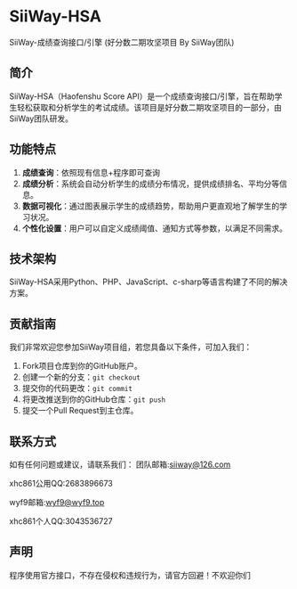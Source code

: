# SiiWay-HSA
SiiWay-成绩查询接口/引擎
(好分数二期攻坚项目 By SiiWay团队)
## 简介
SiiWay-HSA（Haofenshu Score API）是一个成绩查询接口/引擎，旨在帮助学生轻松获取和分析学生的考试成绩。该项目是好分数二期攻坚项目的一部分，由SiiWay团队研发。

## 功能特点
1. **成绩查询**：依照现有信息+程序即可查询
2. **成绩分析**：系统会自动分析学生的成绩分布情况，提供成绩排名、平均分等信息。
3. **数据可视化**：通过图表展示学生的成绩趋势，帮助用户更直观地了解学生的学习状况。
4. **个性化设置**：用户可以自定义成绩阈值、通知方式等参数，以满足不同需求。

## 技术架构
SiiWay-HSA采用Python、PHP、JavaScript、c-sharp等语言构建了不同的解决方案。

## 贡献指南
我们非常欢迎您参加SiiWay项目组，若您具备以下条件，可加入我们：
1. Fork项目仓库到你的GitHub账户。
2. 创建一个新的分支：`git checkout`
3. 提交你的代码更改：`git commit`
4. 将更改推送到你的GitHub仓库：`git push`
5. 提交一个Pull Request到主仓库。

## 联系方式
如有任何问题或建议，请联系我们：
团队邮箱:siiway@126.com

xhc861公用QQ:2683896673

wyf9邮箱:wyf9@wyf9.top

xhc861个人QQ:3043536727

## 声明
程序使用官方接口，不存在侵权和违规行为，请官方回避！不欢迎你们